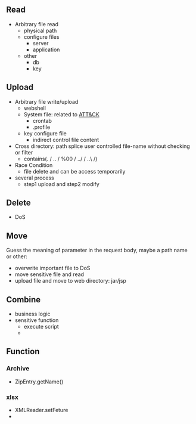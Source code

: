 ## Read
- Arbitrary file read
  - physical path
  - configure files
    - server
    - application
  - other
    - db
    - key

## Upload
- Arbitrary file write/upload
  - webshell
  - System file: related to [ATT&CK]()
    - crontab
    - .profile
  - key configure file
    - indirect control file content
- Cross directory: path splice user controlled file-name without checking or filter
  - contains(. / .. / %00 / ../ / ..\ /)
- Race Condition
  - file delete and can be access temporarily
- several process
  - step1 upload and step2 modify

## Delete
- DoS

## Move
  Guess the meaning of parameter in the request body, maybe a path name or other:
- overwrite important file to DoS
- move sensitive file and read
- upload file and move to web directory: jar/jsp


## Combine
- business logic
- sensitive function
  - execute script
  - 

## Function
### Archive
- ZipEntry.getName()


### xlsx
- XMLReader.setFeture
- 
